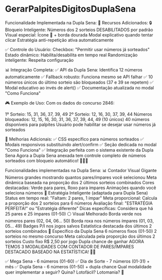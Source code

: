 # GerarPalpitesDigitosDuplaSena

Funcionalidade Implementada na Dupla Sena:
🎯 Recursos Adicionados:
🔒 Bloqueio Inteligente:
Números dos 2 sorteios DESABILITADOS por padrão
Visual especial: Ícone 🎯 + borda dourada
Modal explicativo quando tentar clicar
Estratégia anti-repetição ativa automaticamente

✅ Controle do Usuário:
Checkbox: "Permitir usar números já sorteados"
Estado dinâmico: Habilita/desabilita em tempo real
Randomização inteligente: Respeita configuração

📊 Integração Completa:
✅ API da Dupla Sena: Identifica 12 números automaticamente
✅ Fallback robusto: Funciona mesmo se API falhar
✅ 10 números únicos do último sorteio são bloqueados (37 e 39 se repetem)
✅ Modal educativo ao invés de alert()
✅ Documentação atualizada no modal "Como Funciona"

🎮 Exemplo de Uso:
Com os dados do concurso 2846:

1º Sorteio: 15, 31, 36, 37, 39, 49
2º Sorteio: 12, 16, 30, 37, 39, 44
Números bloqueados: 12, 15, 16, 30, 31, 36, 37, 39, 44, 49 (10 únicos)
40 números disponíveis para palpites
Usuário pode habilitar se desejar usar números já sorteados

🚀 Melhorias Adicionais:
✅ CSS específico para números sorteados
✅ Modais responsivos substituindo alert/confirm
✅ Seção dedicada no modal "Como Funciona"
✅ Integração perfeita com o sistema existente da Dupla Sena
Agora a Dupla Sena anexada tem controle completo de números sorteados com bloqueio automático! 🎲🎯✨

Funcionalidades implementadas na Dupla Sena:
📊 Contador Visual Gigante
Números grandes mostrando quantos pares/ímpares você selecionou
Meta dinâmica baseada na proporção dos 2 últimos sorteios combinados
Cores destacadas: Verde para pares, Roxo para ímpares
Animações quando você seleciona números
🎯 Estratégia Inteligente (adaptada para Dupla Sena)
Status em tempo real: "Faltam: 2 pares, 1 ímpar"
Meta proporcional: Calcula a proporção dos 2 sorteios para 6 números
Avaliação final: "ESTRATÉGIA PERFEITA!" ou "Estratégia diferente"
Dicas específicas: Considera que há 25 pares e 25 ímpares (01-50)
⚪ Visual Melhorado
Borda verde nos números pares (02, 04, 06... 50)
Borda roxa nos números ímpares (01, 03, 05... 49)
Badges P/I nos jogos salvos
Estatística destacada dos últimos 2 sorteios combinados
🎲 Específico da Dupla Sena
6 números fixos (01-50)
2 sorteios no mesmo concurso
Meta calculada pela proporção dos últimos 2 sorteios
Custo fixo R$ 2,50 por jogo
Dupla chance de ganhar
AGORA TEMOS 3 MODALIDADES COM CONTADOR DE PARES/ÍMPARES DESTACADO BASEADO NA ESTATÍSTICA! 🎯🚀

✅ Mega Sena - 6 números (01-60)
✅ Dia de Sorte - 7 números (01-31) + mês
✅ Dupla Sena - 6 números (01-50) + dupla chance
Qual modalidade quer implementar a seguir? Quina? Lotofácil? Lotomania? 🎲